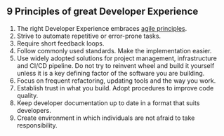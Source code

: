 ## 9 Principles of great Developer Experience

1. The right Developer Experience embraces
   [agile principles](https://agilemanifesto.org/).
2. Strive to automate repetitive or error-prone tasks.
3. Require short feedback loops.
4. Follow commonly used standards. Make the implementation easier.
5. Use widely adopted solutions for project management, infrastructure and CI/CD
   pipeline. Do not try to reinvent wheel and build it yourself unless it is a
   key defining factor of the software you are building.
6. Focus on frequent refactoring, updating tools and the way you work.
7. Establish trust in what you build. Adopt procedures to improve code quality.
8. Keep developer documentation up to date in a format that suits developers.
9. Create environment in which individuals are not afraid to take
   responsibility.
